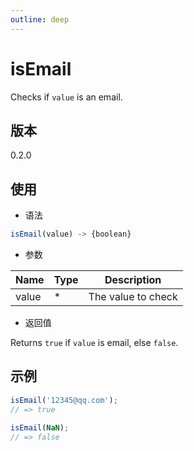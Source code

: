 ```yaml
---
outline: deep
---
```


# isEmail

Checks if `value` is an email.

## 版本

0.2.0

## 使用

- 语法

```js
isEmail(value) -> {boolean}
```

- 参数

| Name    | Type  | Description               |
|---------|-------|---------------------------|
| value   | *     | The value to check        |

- 返回值

Returns `true` if `value` is email, else `false`.

## 示例

```js
isEmail('12345@qq.com');
// => true

isEmail(NaN);
// => false
```

